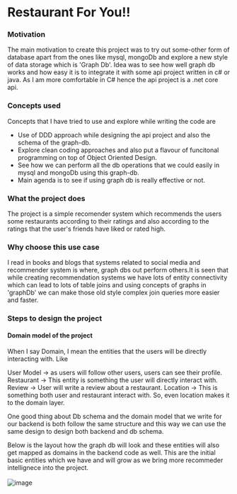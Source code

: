 # Restaurant For You!!

### Motivation 
The main motivation to create this project was to try out some-other form of database apart from the ones like mysql, mongoDb and explore a new style of data storage which is 'Graph Db'. Idea was to see how well graph db works and how easy it is to integrate it with some api project written in c# or java. As I am more comfortable in C# hence the api project is a .net core api. 

### Concepts used
Concepts that I have tried to use and explore while writing the code are 
* Use of DDD approach while designing the api project and also the schema of the graph-db. 
* Explore clean coding approaches and also put a flavour of funcitonal programming on top of Object Oriented Design. 
* See how we can perform all the db operations that we could easily in mysql and mongoDb using this graph-db. 
* Main agenda is to see if using graph db is really effective or not. 

### What the project does 
The project is a simple recomender system which recommends the users some restaurants according to their ratings and also according to the ratings that the user's friends have liked or rated high. 

### Why choose this use case
I read in books and blogs that systems related to social media and recommender system is where, graph dbs out perform others.It is seen that while creating recommendation systems we have lots of entity connectivity which can lead to lots of table joins and using concepts of graphs in 'graphDb' we can make those old style complex join queries more easier and faster.  

### Steps to design the project 

#### Domain model of the project

When I say Domain, I mean the entities that the users will be directly interacting with. Like 

User Model ->  as users will follow other users, users can see their profile. 
Restaurant -> This entity is something the user will directly interact with. 
Review -> User will write a review about a restaurant. 
Location -> This is something both user and restaurant interact with. So, even location makes it to the domain layer. 

One good thing about Db schema and the domain model that we write for our backend is both follow the same structure and this way we can use the same design to design both 
backend and db schema. 

Below is the layout how the graph db will look and these entities will also get mapped as domains in the backend code as well. This are the initial basic entities which we have and will grow as we bring more recommeder intellignece into the project.  
<br>
![image](https://user-images.githubusercontent.com/15065217/153732354-dd8b659e-0a5a-4f7d-993e-ff8c73283756.png)
<br>


